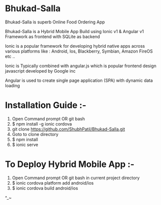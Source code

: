 # Bhukad-Salla

Bhukad-Salla is superb Online Food Ordering App

Bhukad-Salla is a Hybrid Mobile App Build using Ionic v1 & Angular v1 Framework as frontend with SQLite as backend

Ionic is a popular framework for developing hybrid native apps across various platforms like : Android, Ios, Blackberry, Symbian, Amazon FireOS etc ..

Ionic is Typically combined with angular.js which is popular frontend design javascript developed by Google inc

Angular is used to create single page application (SPA) with dynamic data loading

# Installation Guide :-

1. Open Command prompt OR git bash
2. $ npm install -g ionic cordova
3. git clone https://github.com/ShubhPatil/Bhukad-Salla.git
4. Goto to clone directory
5. $ npm install
6. $ ionic serve

# To Deploy Hybrid Mobile App :-

1. Open Command prompt OR git bash in current project directory
2. $ ionic cordova platform add android/ios
3. $ ionic cordova build android/ios

^_~
